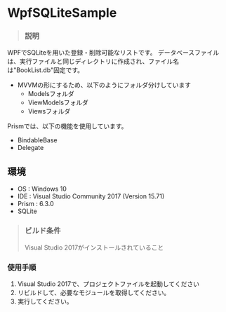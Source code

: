 # WpfSQLiteSample

>### 説明
WPFでSQLiteを用いた登録・削除可能なリストです。
データベースファイルは、実行ファイルと同じディレクトリに作成され、ファイル名は"BookList.db"固定です。

* MVVMの形にするため、以下のようにフォルダ分けしています
  - Modelsフォルダ
  - ViewModelsフォルダ
  - Viewsフォルダ

Prismでは、以下の機能を使用しています。
* BindableBase
* Delegate

## 環境
* OS : Windows 10 
* IDE : Visual Studio Community 2017 (Version 15.71)
* Prism : 6.3.0
* SQLite

>### ビルド条件
>Visual Studio 2017がインストールされていること

### 使用手順

1. Visual Studio 2017で、プロジェクトファイルを起動してください
2. リビルドして、必要なモジュールを取得してください。
3. 実行してください。

